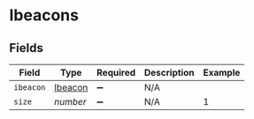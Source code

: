# Ibeacons


## Fields

| Field                                     | Type                                      | Required                                  | Description                               | Example                                   |
| ----------------------------------------- | ----------------------------------------- | ----------------------------------------- | ----------------------------------------- | ----------------------------------------- |
| `ibeacon`                                 | [Ibeacon](../../models/shared/ibeacon.md) | :heavy_minus_sign:                        | N/A                                       |                                           |
| `size`                                    | *number*                                  | :heavy_minus_sign:                        | N/A                                       | 1                                         |